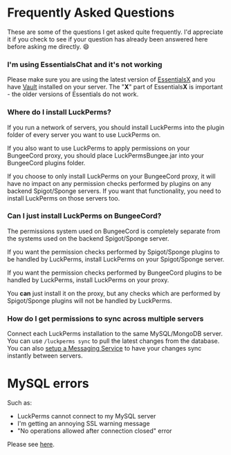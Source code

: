 # Frequently Asked Questions
These are some of the questions I get asked quite frequently. I'd appreciate it if you check to see if your question has already been answered here before asking me directly. 😄 

### I'm using EssentialsChat and it's not working
Please make sure you are using the latest version of [EssentialsX](https://ci.drtshock.net/job/essentialsx/) and you have [Vault](https://dev.bukkit.org/bukkit-plugins/vault/) installed on your server. The "**X**" part of Essentials**X** is important - the older versions of Essentials do not work.

### Where do I install LuckPerms?
If you run a network of servers, you should install LuckPerms into the plugin folder of every server you want to use LuckPerms on.

If you also want to use LuckPerms to apply permissions on your BungeeCord proxy, you should place LuckPermsBungee.jar into your BungeeCord plugins folder.

If you choose to only install LuckPerms on your BungeeCord proxy, it will have no impact on any permission checks performed by plugins on any backend Spigot/Sponge servers. If you want that functionality, you need to install LuckPerms on those servers too.

### Can I just install LuckPerms on BungeeCord?
The permissions system used on BungeeCord is completely separate from the systems used on the backend Spigot/Sponge server.

If you want the permission checks performed by Spigot/Sponge plugins to be handled by LuckPerms, install LuckPerms on your Spigot/Sponge server.

If you want the permission checks performed by BungeeCord plugins to be handled by LuckPerms, install LuckPerms on your proxy.

You **can** just install it on the proxy, but any checks which are performed by Spigot/Sponge plugins will not be handled by LuckPerms.

### How do I get permissions to sync across multiple servers
Connect each LuckPerms installation to the same MySQL/MongoDB server. You can use `/luckperms sync` to pull the latest changes from the database. You can also [setup a Messaging Service](https://github.com/lucko/LuckPerms/wiki/Instant-Update-Propagation#messaging-services) to have your changes sync instantly between servers.

# MySQL errors

Such as:

* LuckPerms cannot connect to my MySQL server
* I'm getting an annoying SSL warning message
* "No operations allowed after connection closed" error

Please see [here](https://github.com/lucko/LuckPerms/wiki/Storage-system-errors).
